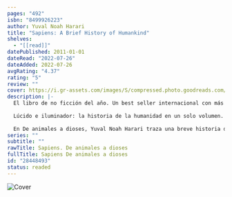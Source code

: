 ```yaml
---
pages: "492"
isbn: "8499926223"
author: Yuval Noah Harari
title: "Sapiens: A Brief History of Humankind"
shelves:
  - "[[read]]"
datePublished: 2011-01-01
dateRead: "2022-07-26"
dateAdded: 2022-07-26
avgRating: "4.37"
rating: "5"
review: ""
cover: https://i.gr-assets.com/images/S/compressed.photo.goodreads.com/books/1451926844l/28448493._SY475_.jpg
description: |-
  El libro de no ficción del año. Un best seller internacional con más de un millón de ejemplares vendidos.  
    
  Lúcido e iluminador: la historia de la humanidad en un solo volumen. Este es el fascinante relato de nuestra extraordinaria historia: de simios sin importancia a amos del mundo. ¿Cómo logró nuestra especie imponerse en la luc ha por la existencia? ¿Por qué nuestros ancestros recolectores se unieron para crear ciudades y reinos? ¿Cómo llegamos a creer en dioses, en naciones o en los derechos humanos; a confiar en el dinero, en los libros o en las leyes? ¿Cómo acabamos sometidos a la burocracia, a los horarios y al consumismo? ¿Y cómo será el mundo en los milenios venideros?  
    
  En De animales a dioses, Yuval Noah Harari traza una breve historia de la humanidad, desde los primeros humanos que caminaron sobre la Tierra hasta los radicales y a veces devastadores avances de las tres grandes revoluciones que nuestra especie ha protagonizado: la cognitiva, la agrícola y la científica. A partir de hallazgos de disciplinas tan diversas como la biología, la antropología, la paleontología o la economía, Harari explora cómo las grandes corrientes de la historia humana.
series: ""
subtitle: ""
rawTitle: Sapiens. De animales a dioses
fullTitle: Sapiens De animales a dioses
id: "28448493"
status: readed
---
```

![Cover](https:&#x2F;&#x2F;i.gr-assets.com&#x2F;images&#x2F;S&#x2F;compressed.photo.goodreads.com&#x2F;books&#x2F;1451926844l&#x2F;28448493._SY475_.jpg)
